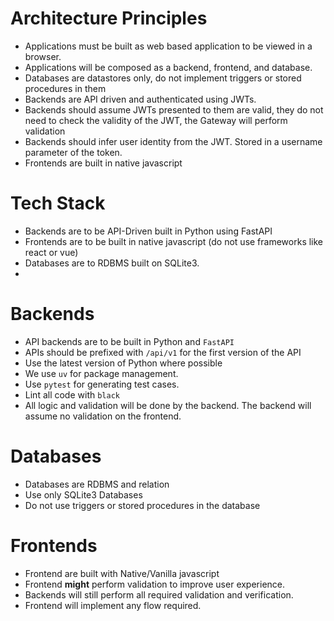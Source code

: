 # Architecture Principles

  * Applications must be built as web based application to be viewed in a browser. 
  * Applications will be composed as a backend, frontend, and database.
  * Databases are datastores only, do not implement triggers or stored procedures in them
  * Backends are API driven and authenticated using JWTs.
  * Backends should assume JWTs presented to them are valid, they do not need to check the validity of the JWT, the Gateway will perform validation
  * Backends should infer user identity from the JWT. Stored in a username parameter of the token.
  * Frontends are built in native javascript

# Tech Stack

  * Backends are to be API-Driven built in Python using FastAPI
  * Frontends are to be built in native javascript (do not use frameworks like react or vue)
  * Databases are to RDBMS built on SQLite3.
  * 

# Backends

  * API backends are to be built in Python and `FastAPI`
  * APIs should be prefixed with `/api/v1` for the first version of the API
  * Use the latest version of Python where possible
  * We use `uv` for package management.
  * Use `pytest` for generating test cases.
  * Lint all code with `black`
  * All logic and validation will be done by the backend. The backend will assume no validation on the frontend.

# Databases

  * Databases are RDBMS and relation
  * Use only SQLite3 Databases
  * Do not use triggers or stored procedures in the database

# Frontends

  * Frontend are built with Native/Vanilla javascript
  * Frontend **might** perform validation to improve user experience.
  * Backends will still perform all required validation and verification.
  * Frontend will implement any flow required.





